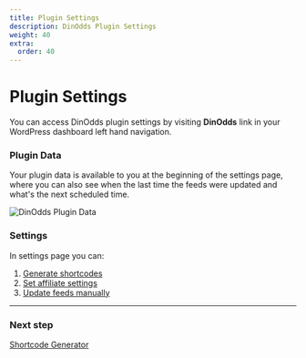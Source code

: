 ```yaml
---
title: Plugin Settings
description: DinOdds Plugin Settings
weight: 40
extra:
  order: 40
---
```


# Plugin Settings

You can access DinOdds plugin settings by visiting **DinOdds** link in your WordPress dashboard left hand navigation.

### Plugin Data

Your plugin data is available to you at the beginning of the settings page, where you can also see when the last time the feeds were updated and what's the next scheduled time.

![DinOdds Plugin Data](https://media.dinomatic.com/images/docs/dinodds/plugin-data.jpg)

### Settings

In settings page you can:

1. [Generate shortcodes](/docs/dinodds/plugin-shortcodes/)
2. [Set affiliate settings](/docs/dinodds/affiliate-settings/)
3. [Update feeds manually](/docs/dinodds/feed-updates/)

---

### Next step

[Shortcode Generator](/docs/dinodds/plugin-shortcodes/)
